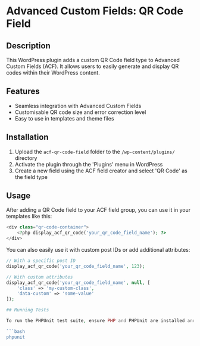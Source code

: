 # Advanced Custom Fields: QR Code Field

## Description

This WordPress plugin adds a custom QR Code field type to Advanced Custom Fields (ACF). It allows users to easily generate and display QR codes within their WordPress content.

## Features

- Seamless integration with Advanced Custom Fields
- Customisable QR code size and error correction level
- Easy to use in templates and theme files

## Installation

1. Upload the `acf-qr-code-field` folder to the `/wp-content/plugins/` directory
2. Activate the plugin through the 'Plugins' menu in WordPress
3. Create a new field using the ACF field creator and select 'QR Code' as the field type

## Usage

After adding a QR Code field to your ACF field group, you can use it in your templates like this:

```php
<div class="qr-code-container">
    <?php display_acf_qr_code('your_qr_code_field_name'); ?>
</div>
```

You can also easily use it with custom post IDs or add additional attributes:

```php
// With a specific post ID
display_acf_qr_code('your_qr_code_field_name', 123);

// With custom attributes
display_acf_qr_code('your_qr_code_field_name', null, [
    'class' => 'my-custom-class',
    'data-custom' => 'some-value'
]);

## Running Tests

To run the PHPUnit test suite, ensure PHP and PHPUnit are installed and then execute:

```bash
phpunit
```
